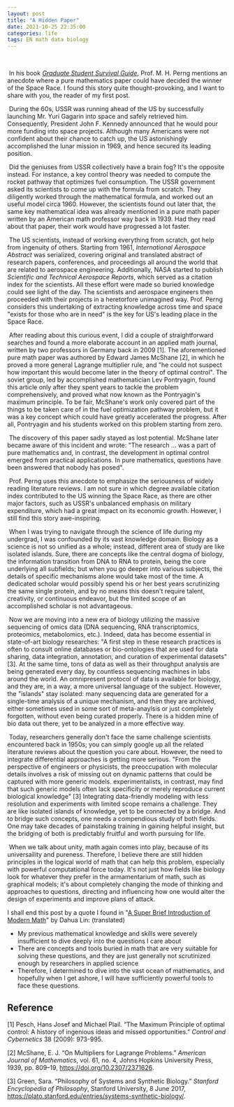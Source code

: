 ```yaml
---
layout: post
title: "A Hidden Paper"
date: 2021-10-25 22:35:00
categories: life 
tags: EN math data biology
---
```


​	



​		In his book *[Graduate Student Survival Guide](https://www.douban.com/book/subject/27108502/)*, Prof. M. H. Perng mentions an anecdote where a pure mathematics paper could have decided the winner of the Space Race. I found this story quite thought-provoking, and I want to share with you, the reader of my first post.

​		During the 60s, USSR was running ahead of the US by successfully launching Mr. Yuri Gagarin into space and safely retrieved him. Consequently, President John F. Kennedy announced that he would pour more funding into space projects. Although many Americans were not confident about their chance to catch up, the US astonishingly accomplished the lunar mission in 1969, and hence secured its leading position. 

​		Did the geniuses from USSR collectively have a brain fog? It's the opposite instead. For instance, a key control theory was needed to compute the rocket pathway that optimizes fuel consumption. The USSR government asked its scientists to come up with the formula from scratch. They diligently worked through the mathematical formula, and worked out an useful model circa 1960. However, the scientists found out later that, the same key mathematical idea was already mentioned in a pure math paper written by an American math professor way back in 1939. Had they read about that paper, their work would have progressed a lot faster. 

​		The US scientists, instead of working everything from scratch, got help from ingenuity of others. Starting from 1961, *International Aerospace Abstract* was serialized, covering original and translated abstract of research papers, conferences, and proceedings all around the world that are related to aerospace engineering. Additionally, NASA started to publish *Scientific and Technical Aerospace Reports*, which served as a citation index for the scientists. All these effort were made so buried knowledge could see light of the day. The scientists and aerospace engineers then proceeded with their projects in a heretorfore unimagined way. Prof. Perng considers this undertaking of extracting knowledge across time and space "exists for those who are in need" is the key for US's leading place in the Space Race. 

​		After reading about this curious event, I did a couple of straightforward searches and found a more elaborate account in an applied math journal, written by two professors in Germany back in 2009 [1]. The aforementioned pure math paper was authored by Edward James McShane [2], in which he proved a more general Lagrange multiplier rule, and "he could not suspect how important this would become later in the theory of optimal control". The soviet group, led by accomplished mathematician Lev Pontryagin, found this article only after they spent years to tackle the problem comprehensively, and proved what now known as the Pontryagin's maximum principle. To be fair, McShane's work only covered part of the things to be taken care of in the fuel optimization pathway problem, but it was a key concept which could have greatly accelerated the progress. After all, Pontryagin and his students worked on this problem starting from zero. 

​		The discovery of this paper sadly stayed as lost potential. McShane later became aware of this incident and wrote: "The research ... was a part of pure mathematics and, in contrast, the development in optimal control emerged from practical applications. In pure mathematics, questions have been answered that nobody has posed". 

​		Prof. Perng uses this anecdote to emphasize the seriousness of widely reading literature reviews. I am not sure in which degree available citation index contributed to the US winning the Space Race, as there are other major factors, such as USSR's unbalanced emphasis on military expenditure, which had a great impact on its economic growth. However, I still find this story awe-inspiring. 

​		When I was trying to navigate through the science of life during my undergrad, I was confounded by its vast knowledge domain. Biology as a science is not so unified as a whole; instead, different area of study are like isolated islands. Sure, there are concepts like the central dogma of biology, the information transition from DNA to RNA to protein, being the core underlying all subfields; but when you go deeper into various subjects, the details of specific mechanisms alone would take most of the time. A dedicated scholar would possibly spend his or her best years scrutinizing the same single protein, and by no means this doesn't require talent, creativity, or continuous endeavor, but the limited scope of an accomplished scholar is not advantageous. 

​		Now we are moving into a new era of biology utilizing the massive sequencing of omics data (DNA sequencing, RNA transcriptomics, proteomics, metabolomics, etc.). Indeed, data has become essential in state-of-art biology researches: "A first step in these research practices is often to consult online databases or bio-ontologies that are used for data sharing, data integration, annotation, and curation of experimental datasets" [3]. At the same time, tons of data as well as their throughput analysis are being generated every day, by countless sequencing machines in labs around the world. An omnipresent protocol of data is available for biology, and they are, in a way, a more universal language of the subject. However, the "islands" stay isolated: many sequencing data are generated for a single-time analysis of a unique mechanism, and then they are archived, either sometimes used in some sort of meta-anaylsis or just completely forgotten, without even being curated properly. There is a hidden mine of bio data out there, yet to be analyzed in a more effective way. 

​		Today, researchers generally don't face the same challenge scientists encountered back in 1950s; you can simply google up all the related literature reviews about the question you care about. However, the need to integrate differential approaches is getting more serious. "From the perspective of engineers or physicists, the preoccupation with molecular details involves a risk of missing out on dynamic patterns that could be captured with more generic models. experimentalists, in contrast, may find that such generic models often lack specificity or merely reproduce current biological knowledge" [3] Integrating data-friendly modeling with less resolution and experiments with limited scope remains a challenge. They are like isolated islands of knowledge, yet to be connected by a bridge. And to bridge such concepts, one needs a compendious study of both fields. One may take decades of painstaking training in gaining helpful insight, but the bridging of both is predictably fruitful and worth pursuing for life. 

​		When we talk about unity, math again comes into play, because of its universaility and pureness. Therefore, I believe there are still hidden principles in the logical world of math that can help this problem, especially with powerful computational force today. It's not just how fields like biology look for whatever they prefer in the armamentarium of math, such as graphical models; it's about completely changing the mode of thinking and approaches to questions, directing and influencing how one would alter the design of experiments and improve plans of attack.



I shall end this post by a quote I found in "[A Super Brief Introduction of Modern Math](http://www.penglixun.com/study/science/mit_math_system.html)" by Dahua Lin: (translated)

- My previous mathematical knowledge and skills were severely insufficient to dive deeply into the questions I care about
- There are concepts and tools buried in math that are very suitable for solving these questions, and they are just generally not scrutinized enough by researchers in applied science
- Therefore, I determined to dive into the vast ocean of mathematics, and hopefully when I get ashore, I will have sufficiently powerful tools to face these questions. 





## Reference

[1] Pesch, Hans Josef and Michael Plail. “The Maximum Principle of optimal control: A history of ingenious ideas and missed opportunities.” *Control and Cybernetics* 38 (2009): 973-995.

[2] McShane, E. J. “On Multipliers for Lagrange Problems.” *American Journal of Mathematics*, vol. 61, no. 4, Johns Hopkins University Press, 1939, pp. 809–19, https://doi.org/10.2307/2371626. 

[3] Green, Sara. “Philosophy of Systems and Synthetic Biology.” *Stanford Encyclopedia of Philosophy*, Stanford University, 8 June 2017, https://plato.stanford.edu/entries/systems-synthetic-biology/. 